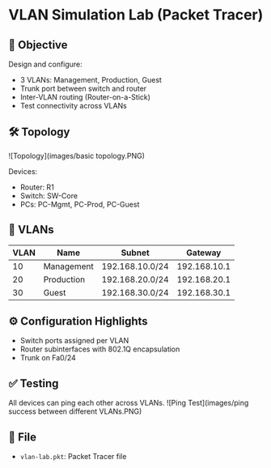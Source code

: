 # VLAN Simulation Lab (Packet Tracer)

## 🎯 Objective
Design and configure:
- 3 VLANs: Management, Production, Guest
- Trunk port between switch and router
- Inter-VLAN routing (Router-on-a-Stick)
- Test connectivity across VLANs

## 🛠️ Topology
![Topology](images/basic topology.PNG)

Devices:
- Router: R1
- Switch: SW-Core
- PCs: PC-Mgmt, PC-Prod, PC-Guest

## 🧩 VLANs
| VLAN | Name        | Subnet            | Gateway          |
|------|-------------|-------------------|------------------|
| 10   | Management  | 192.168.10.0/24   | 192.168.10.1     |
| 20   | Production  | 192.168.20.0/24   | 192.168.20.1     |
| 30   | Guest       | 192.168.30.0/24   | 192.168.30.1     |

## ⚙️ Configuration Highlights
- Switch ports assigned per VLAN
- Router subinterfaces with 802.1Q encapsulation
- Trunk on Fa0/24

## ✅ Testing
All devices can ping each other across VLANs.
![Ping Test](images/ping success between different VLANs.PNG)

## 💾 File
- `vlan-lab.pkt`: Packet Tracer file
